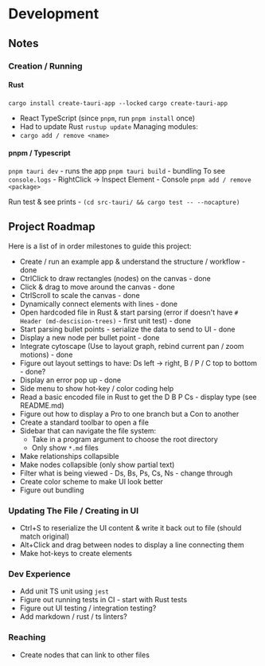 # Development 
## Notes
### Creation / Running
#### Rust
`cargo install create-tauri-app --locked`
`cargo create-tauri-app` 
* React TypeScript (since `pnpm`, run `pnpm install` once)
* Had to update Rust `rustup update`
Managing modules:
* `cargo add / remove <name>`

#### pnpm / Typescript
`pnpm tauri dev` - runs the app
`pnpm tauri build` - bundling
To see `console.logs` - RightClick -> Inspect Element - Console
`pnpm add / remove <package>`

Run test & see prints - `(cd src-tauri/ && cargo test -- --nocapture)`

## Project Roadmap
Here is a list of in order milestones to guide this project:
* Create / run an example app & understand the structure / workflow - done
* CtrlClick to draw rectangles (nodes) on the canvas  - done
* Click & drag to move around the canvas - done
* CtrlScroll to scale the canvas - done
* Dynamically connect elements with lines - done
* Open hardcoded file in Rust & start parsing (error if doesn't have `# Header (md-descision-trees)` - first unit test) - done
* Start parsing bullet points - serialize the data to send to UI - done
* Display a new node per bullet point - done
* Integrate cytoscape (Use to layout graph, rebind current pan / zoom motions) - done
* Figure out layout settings to have: Ds left -> right, B / P / C top to bottom - done?
* Display an error pop up - done
* Side menu to show hot-key / color coding help
* Read a basic encoded file in Rust to get the D B P Cs - display type (see README.md)
* Figure out how to display a Pro to one branch but a Con to another
* Create a standard toolbar to open a file
* Sidebar that can navigate the file system:
  * Take in a program argument to choose the root directory
  * Only show `*.md` files
* Make relationships collapsible
* Make nodes collapsible (only show partial text)
* Filter what is being viewed - Ds, Bs, Ps, Cs, Ns - change through  
* Create color scheme to make UI look better
* Figure out bundling

### Updating The File / Creating in UI
* Ctrl+S to reserialize the UI content & write it back out to file (should match original)
* Alt+Click and drag between nodes to display a line connecting them
* Make hot-keys to create elements

### Dev Experience
* Add unit TS unit using `jest`
* Figure out running tests in CI - start with Rust tests
* Figure out UI testing / integration testing?
* Add markdown / rust / ts linters?

### Reaching
* Create nodes that can link to other files

